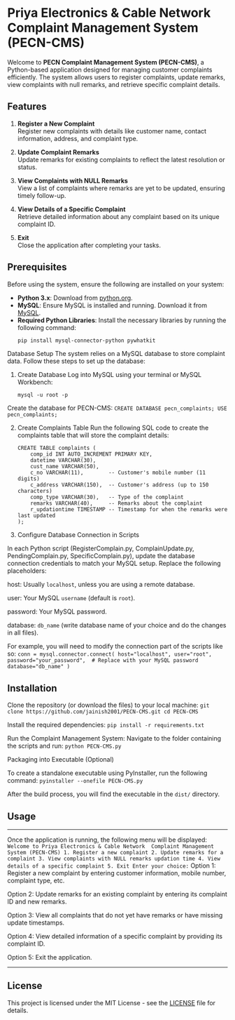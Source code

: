 # Priya Electronics & Cable Network Complaint Management System (PECN-CMS)

Welcome to **PECN Complaint Management System (PECN-CMS)**, a Python-based application designed for managing customer complaints efficiently. The system allows users to register complaints, update remarks, view complaints with null remarks, and retrieve specific complaint details.

## Features

1. **Register a New Complaint**  
   Register new complaints with details like customer name, contact information, address, and complaint type.
   
2. **Update Complaint Remarks**  
   Update remarks for existing complaints to reflect the latest resolution or status.

3. **View Complaints with NULL Remarks**  
   View a list of complaints where remarks are yet to be updated, ensuring timely follow-up.

4. **View Details of a Specific Complaint**  
   Retrieve detailed information about any complaint based on its unique complaint ID.

5. **Exit**  
   Close the application after completing your tasks.

## Prerequisites

Before using the system, ensure the following are installed on your system:

- **Python 3.x**: Download from [python.org](https://www.python.org/downloads/).
- **MySQL**: Ensure MySQL is installed and running. Download it from [MySQL](https://dev.mysql.com/downloads/).
- **Required Python Libraries**: Install the necessary libraries by running the following command:
  ```bash
  pip install mysql-connector-python pywhatkit
Database Setup
The system relies on a MySQL database to store complaint data. Follow these steps to set up the database:

1. Create Database
Log into MySQL using your terminal or MySQL Workbench:
      ```
      mysql -u root -p
      ```

Create the database for PECN-CMS:
      ```
      CREATE DATABASE pecn_complaints;
      USE pecn_complaints;
      ```

2. Create Complaints Table
Run the following SQL code to create the complaints table that will store the complaint details:

      ```
      CREATE TABLE complaints (
          comp_id INT AUTO_INCREMENT PRIMARY KEY,
          datetime VARCHAR(30),
          cust_name VARCHAR(50),
          c_no VARCHAR(11),        -- Customer's mobile number (11 digits)
          c_address VARCHAR(150),  -- Customer's address (up to 150 characters)
          comp_type VARCHAR(30),   -- Type of the complaint
          remarks VARCHAR(40),     -- Remarks about the complaint
          r_updationtime TIMESTAMP -- Timestamp for when the remarks were last updated
      );
      ```

3. Configure Database Connection in Scripts

In each Python script (RegisterComplain.py, ComplainUpdate.py, PendingComplain.py, SpecificComplain.py), update the database connection credentials to match your MySQL setup. Replace the following placeholders:

host: Usually ```localhost```, unless you are using a remote database.

user: Your MySQL ```username``` (default is ```root```).

password: Your MySQL password.

database: ```db_name``` (write database name of your choice and do the changes in all files).

For example, you will need to modify the connection part of the scripts like so:
      ```
      conn = mysql.connector.connect(
          host="localhost",
          user="root",
          password="your_password",  # Replace with your MySQL password
          database="db_name"
      )
      ```

## Installation

Clone the repository (or download the files) to your local machine:
      ```
      git clone https://github.com/jainish2001/PECN-CMS.git
      cd PECN-CMS
      ```

Install the required dependencies:
      ```
      pip install -r requirements.txt
      ```

Run the Complaint Management System: Navigate to the folder containing the scripts and run:
      ```
      python PECN-CMS.py
      ```

Packaging into Executable (Optional)

To create a standalone executable using PyInstaller, run the following command:
      ```
      pyinstaller --onefile PECN-CMS.py
      ```

After the build process, you will find the executable in the ```dist/``` directory.

## Usage
---

Once the application is running, the following menu will be displayed:
      ```
      Welcome to Priya Electronics & Cable Network 
      Complaint Management System (PECN-CMS)
      1. Register a new complaint
      2. Update remarks for a complaint
      3. View complaints with NULL remarks updation time
      4. View details of a specific complaint
      5. Exit
      Enter your choice:
      ```
Option 1: Register a new complaint by entering customer information, mobile number, complaint type, etc.

Option 2: Update remarks for an existing complaint by entering its complaint ID and new remarks.

Option 3: View all complaints that do not yet have remarks or have missing update timestamps.

Option 4: View detailed information of a specific complaint by providing its complaint ID.

Option 5: Exit the application.

---

## License

This project is licensed under the MIT License - see the [LICENSE](LICENSE) file for details.
